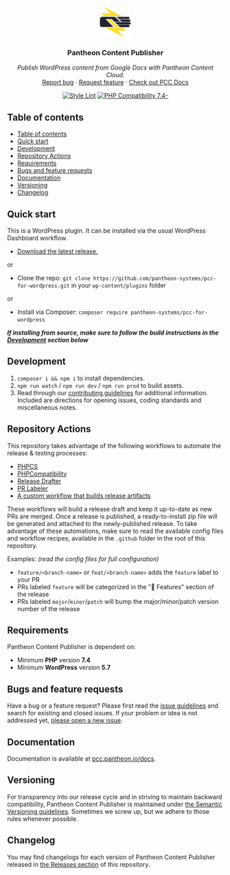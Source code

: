 <p align="center">
  <a target="_blank" href="https://pcc.pantheon.io/">
    <img src="assets/images/pantheon-fist-logo.svg" alt="Plugin Logo" width="72" height="72">
  </a>
</p>

<h3 align="center">Pantheon Content Publisher</h3>


<p align="center">
  <i>Publish WordPress content from Google Docs with Pantheon Content Cloud.</i>
  <br>
  <a href="https://github.com/pantheon-systems/pcc-for-wordpress/issues/new?template=bug_report.md&labels=bug">Report bug</a>
  ·
  <a href="https://github.com/pantheon-systems/pcc-for-wordpress/issues/new?template=feature_request.md&labels=feature">Request feature</a>
  ·
  <a href="https://pcc.pantheon.io/docs" target="_blank">Check out PCC Docs</a>
</p>

<div align="center">

[![Style Lint](https://github.com/pantheon-systems/pcc-for-wordpress/actions/workflows/php-style-lint.yml/badge.svg)](https://github.com/pantheon-systems/pcc-for-wordpress/actions/workflows/php-style-lint.yml)
[![PHP Compatibility 7.4-](https://github.com/pantheon-systems/pcc-for-wordpress/actions/workflows/php-version-compatibility.yml/badge.svg)](https://github.com/pantheon-systems/pcc-for-wordpress/actions/workflows/php-version-compatibility.yml)

</div>

## Table of contents

- [Table of contents](#table-of-contents)
- [Quick start](#quick-start)
- [Development](#development)
- [Repository Actions](#repository-actions)
- [Requirements](#requirements)
- [Bugs and feature requests](#bugs-and-feature-requests)
- [Documentation](#documentation)
- [Versioning](#versioning)
- [Changelog](#changelog)

## Quick start

This is a WordPress plugin. It can be installed via the usual WordPress Dashboard workflow.

- [Download the latest release.](https://github.com/pantheon-systems/pcc-for-wordpress/releases/)

or

- Clone the repo: `git clone https://github.com/pantheon-systems/pcc-for-wordpress.git` in your `wp-content/plugins`
  folder

or

- Install via Composer: `composer require pantheon-systems/pcc-for-wordpress`

**_If installing from source, make sure to follow the build instructions in the [Development](#development) section
below_**

## Development

1. `composer i && npm i` to install dependencies.
2. `npm run watch` / `npm run dev` / `npm run prod` to build assets.
3. Read through
   our [contributing guidelines](https://github.com/pantheon-systems/pcc-for-wordpress/blob/primary/.github/CONTRIBUTING.md)
   for additional information. Included are directions for opening issues, coding standards and miscellaneous notes.

## Repository Actions

This repository takes advantage of the following workflows to automate the release & testing processes:

- [PHPCS](https://github.com/pantheon-systems/pcc-for-wordpress/blob/primary/.github/workflows/php-style-lint.yml)
- [PHPCompatibility](https://github.com/pantheon-systems/pcc-for-wordpress/blob/primary/.github/workflows/php-version-compatibility.yml)
- [Release Drafter](https://github.com/marketplace/actions/release-drafter)
- [PR Labeler](https://github.com/marketplace/actions/pr-labeler)
- [A custom workflow that builds release artifacts](https://github.com/pantheon-systems/pcc-for-wordpress/blob/primary/.github/workflows/release-artifact.yml)

These workflows will build a release draft and keep it up-to-date as new PRs are merged. Once a release is published, a
ready-to-install zip file will be generated and attached to the newly-published release.
To take advantage of these automations, make sure to read the available config files and workflow recipes, available in
the `.github` folder in the root of this repository.

Examples: _(read the config files for full configuration)_

- `feature/<branch-name>` or `feat/<branch-name>` adds the `feature` label to your PR
- PRs labeled `feature` will be categorized in the "🚀 Features" section of the release
- PRs labeled `major`/`minor`/`patch` will bump the major/minor/patch version number of the release

## Requirements

Pantheon Content Publisher is dependent on:

- Minimum **PHP** version **7.4**
- Minimum **WordPress** version **5.7**

## Bugs and feature requests

Have a bug or a feature request? Please first read
the [issue guidelines](https://github.com/pantheon-systems/pcc-for-wordpress/blob/primary/.github/CONTRIBUTING.md#using-the-issue-tracker)
and search for existing and closed issues. If your problem or idea is not addressed
yet, [please open a new issue](https://github.com/pantheon-systems/pcc-for-wordpress/issues/new).

## Documentation

Documentation is available at [pcc.pantheon.io/docs](https://pcc.pantheon.io/docs).

## Versioning

For transparency into our release cycle and in striving to maintain backward compatibility, Pantheon Content Publisher
is maintained under [the Semantic Versioning guidelines](http://semver.org/). Sometimes we screw up, but we
adhere to those rules whenever possible.

## Changelog

You may find changelogs for each version of Pantheon Content Publisher released
in [the Releases section](https://github.com/pantheon-systems/pcc-for-wordpress/releases) of this repository.
